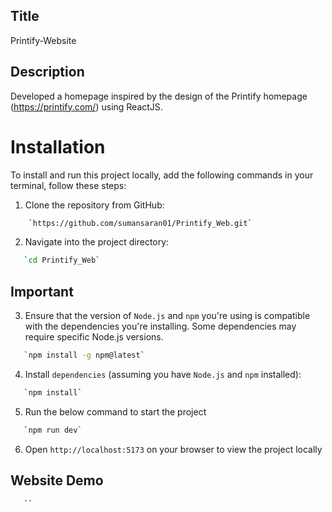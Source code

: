 ## Title
Printify-Website 

## Description
Developed a homepage inspired by the design of the Printify homepage (https://printify.com/) using ReactJS.

# Installation

To install and run this project locally, add the following commands in your terminal, follow these steps:

1. Clone the repository from GitHub:

```bash
    `https://github.com/sumansaran01/Printify_Web.git`

```

2. Navigate into the project directory:

```bash
   `cd Printify_Web`
```

## Important

3. Ensure that the version of `Node.js` and `npm` you're using is compatible with the dependencies you're installing. Some dependencies may require specific Node.js versions.

```bash
   `npm install -g npm@latest`
```

4. Install `dependencies` (assuming you have `Node.js` and `npm` installed):

```bash
   `npm install`
```
5. Run the below command to start the project

```bash
   `npm run dev`
```

6. Open `http://localhost:5173` on your browser to view the project locally

## Website Demo
```bash
   ``
```



